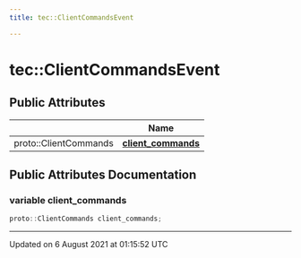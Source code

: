 ```yaml
---
title: tec::ClientCommandsEvent

---
```


# tec::ClientCommandsEvent





## Public Attributes

|                | Name           |
| -------------- | -------------- |
| proto::ClientCommands | **[client_commands](/engine/Classes/structtec_1_1_client_commands_event/#variable-client_commands)**  |

## Public Attributes Documentation

### variable client_commands

```cpp
proto::ClientCommands client_commands;
```


-------------------------------

Updated on  6 August 2021 at 01:15:52 UTC